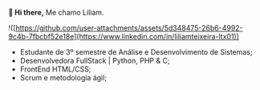   **👋 Hi there,**
  Me chamo Liliam.

  !([https://github.com/user-attachments/assets/5d348475-26b6-4992-9c4b-7fbcbf52e18e](https://www.linkedin.com/in/liliamteixeira-ltx01))

  
  - Estudante de 3º semestre de Análise e Desenvolvimento de Sistemas;
  - Desenvolvedora FullStack | Python, PHP & C;
  - FrontEnd HTML/CSS;
  - Scrum e metodologia ágil;
